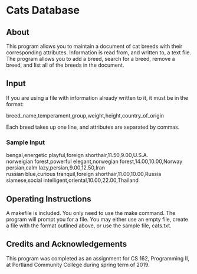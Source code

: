 
# Cats Database
## About
This program allows you to maintain a document of cat breeds with their corresponding attributes. Information is read from, and written to, a text file. The program allows you to add a breed, search for a breed, remove a breed, and list all of the breeds in the document.
## Input
If you are using a file with information already written to it, it must be in the format:

breed_name,temperament,group,weight,height,country_of_origin

Each breed takes up one line, and attributes are separated by commas.
### Sample Input

bengal,energetic playful,foreign shorthair,11.50,9.00,U.S.A.  
norweigian forest,powerful elegant,norwegian forest,14.00,10.00,Norway  
persian,calm lazy,persian,9.00,12.50,Iran  
russian blue,curious tranquil,foreign shorthair,11.00,10.00,Russia  
siamese,social intelligent,oriental,10.00,22.00,Thailand  

## Operating Instructions
A makefile is included. You only need to use the make command.
The program will prompt you for a file. You may either use an empty file, create a file with the format outlined above, or use the sample file, cats.txt.
## Credits and Acknowledgements
This program was completed as an assignment for CS 162, Programming II, at Portland Community College during spring term of 2019.
